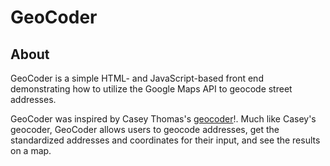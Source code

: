 GeoCoder
========

About
-----

GeoCoder is a simple HTML- and JavaScript-based front end demonstrating how
to utilize the Google Maps API to geocode street addresses.

GeoCoder was inspired by Casey Thomas's [geocoder][]!. Much like Casey's 
geocoder, GeoCoder allows users to geocode addresses, get the standardized
addresses and coordinates for their input, and see the results on a map.

[geocoder]: https://github.com/caseypt/geocoder
